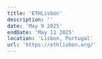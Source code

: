 ```yaml
---
title: 'ETHLisbon'
description: ''
date: 'May 9 2025'
endDate: 'May 11 2025'
location: 'Lisbon, Portugal'
url: 'https://ethlisbon.org/'
---
```


